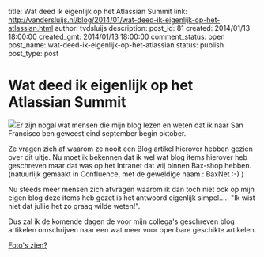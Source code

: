 title: Wat deed ik eigenlijk op het Atlassian Summit
link: http://vandersluijs.nl/blog/2014/01/wat-deed-ik-eigenlijk-op-het-atlassian.html
author: tvdsluijs
description: 
post_id: 81
created: 2014/01/13 18:00:00
created_gmt: 2014/01/13 18:00:00
comment_status: open
post_name: wat-deed-ik-eigenlijk-op-het-atlassian
status: publish
post_type: post

# Wat deed ik eigenlijk op het Atlassian Summit

![](/wp-content/uploads/2014/01/summit_logo_sans_year.png)Er zijn nogal wat mensen die mijn blog lezen en weten dat ik naar San Francisco ben geweest eind september begin oktober.

  
Ze vragen zich af waarom ze nooit een Blog artikel hierover hebben gezien over dit uitje. Nu moet ik bekennen dat ik wel wat blog items hierover heb geschreven maar dat was op het Intranet dat wij binnen Bax-shop hebben. (natuurlijk gemaakt in Confluence, met de geweldige naam : BaxNet :-) )  
  
Nu steeds meer mensen zich afvragen waarom ik dan toch niet ook op mijn eigen blog deze items heb gezet is het antwoord eigenlijk simpel..... "Ik wist niet dat jullie het zo graag wilde weten!".  
  
Dus zal ik de komende dagen de voor mijn collega's geschreven blog artikelen omschrijven naar een wat meer voor openbare geschikte artikelen.  
  
[Foto's zien?](http://www.flickr.com/photos/tvds/sets/72157639653073306/)